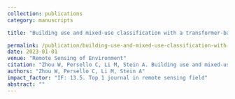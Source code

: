 ```yaml
---
collection: publications
category: manuscripts

title: "Building use and mixed-use classification with a transformer-based network fusing satellite images and geospatial textual information"

permalink: /publication/building-use-and-mixed-use-classification-with-a-transformer-based-network-fusing-satellite-images-and-geospatial-textual-information
date: 2023-01-01
venue: "Remote Sensing of Environment"
citation: "Zhou W, Persello C, Li M, Stein A. Building use and mixed-use classification with a transformer-based network fusing satellite images and geospatial textual information. Remote Sensing of Environment, 2023, 297: 113767."
authors: "Zhou W, Persello C, Li M, Stein A"
impact_factor: "IF: 13.5. Top 1 journal in remote sensing field"
abstract: ""
---
```

